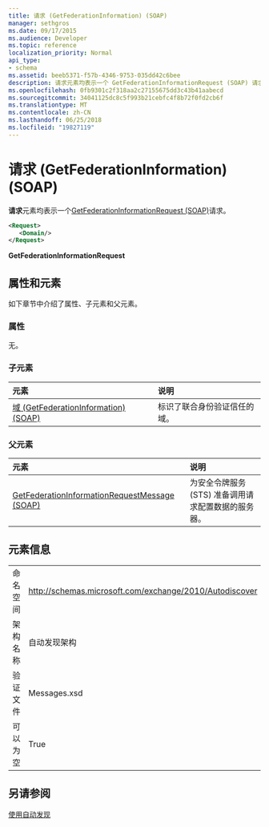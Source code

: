 ```yaml
---
title: 请求 (GetFederationInformation) (SOAP)
manager: sethgros
ms.date: 09/17/2015
ms.audience: Developer
ms.topic: reference
localization_priority: Normal
api_type:
- schema
ms.assetid: beeb5371-f57b-4346-9753-035dd42c6bee
description: 请求元素均表示一个 GetFederationInformationRequest (SOAP) 请求。
ms.openlocfilehash: 0fb9301c2f318aa2c27155675dd3c43b41aabecd
ms.sourcegitcommit: 34041125dc8c5f993b21cebfc4f8b72f0fd2cb6f
ms.translationtype: MT
ms.contentlocale: zh-CN
ms.lasthandoff: 06/25/2018
ms.locfileid: "19827119"
---
```

# <a name="request-getfederationinformation-soap"></a>请求 (GetFederationInformation) (SOAP)

**请求**元素均表示一个[GetFederationInformationRequest (SOAP)](getfederationinformationrequest-soap.md)请求。 
  
```XML
<Request>
   <Domain/>
</Request>
```

 **GetFederationInformationRequest**
## <a name="attributes-and-elements"></a>属性和元素

如下章节中介绍了属性、子元素和父元素。
  
### <a name="attributes"></a>属性

无。
  
### <a name="child-elements"></a>子元素

|**元素**|**说明**|
|:-----|:-----|
|[域 (GetFederationInformation) (SOAP)](domain-getfederationinformationsoap.md) <br/> |标识了联合身份验证信任的域。  <br/> |
   
### <a name="parent-elements"></a>父元素

|**元素**|**说明**|
|:-----|:-----|
|[GetFederationInformationRequestMessage (SOAP)](getfederationinformationrequestmessage-soap.md) <br/> |为安全令牌服务 (STS) 准备调用请求配置数据的服务器。  <br/> |
   
## <a name="element-information"></a>元素信息

|||
|:-----|:-----|
|命名空间  <br/> |http://schemas.microsoft.com/exchange/2010/Autodiscover  <br/> |
|架构名称  <br/> |自动发现架构  <br/> |
|验证文件  <br/> |Messages.xsd  <br/> |
|可以为空  <br/> |True  <br/> |
   
## <a name="see-also"></a>另请参阅



[使用自动发现](http://msdn.microsoft.com/library/39726b67-2eb2-451b-9307-cfd0b518b55c%28Office.15%29.aspx)

